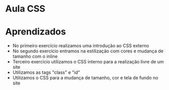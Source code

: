 # Aula CSS
# Aprendizados
- No primeiro exercício realizamos uma introdução ao CSS externo
- No segundo exercício entramos na estilização com cores e mudança de tamanho com o inline
- Terceiro exercício utilizamos o CSS interno para a realização livre de um site
- Utilizamos as tags "class" e "id"
- Utilizamos o CSS para a mudança de tamanho, cor e tela de fundo no site
